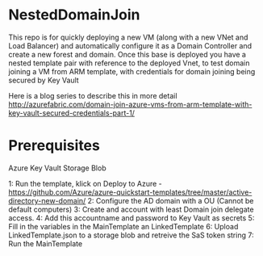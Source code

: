 # NestedDomainJoin

This repo is for quickly deploying a new VM (along with a new VNet and Load Balancer) and automatically configure it as a Domain Controller and create a new forest and domain. Once this base is deployed you have a nested template pair with reference to the deployed Vnet, to test domain joining a VM from ARM template, with credentials for domain joining being secured by Key Vault

Here is a blog series to describe this in more detail
http://azurefabric.com/domain-join-azure-vms-from-arm-template-with-key-vault-secured-credentials-part-1/

# Prerequisites
Azure Key Vault
Storage Blob

1: Run the template, klick on Deploy to Azure - https://github.com/Azure/azure-quickstart-templates/tree/master/active-directory-new-domain/
2: Configure the AD domain with a OU (Cannot be default computers)
3: Create and account with least Domain join delegate access.
4: Add this accountname and password to Key Vault as secrets
5: Fill in the variables in the MainTemplate an LinkedTemplate
6: Upload LinkedTemplate.json to a storage blob and retreive the SaS token string
7: Run the MainTemplate